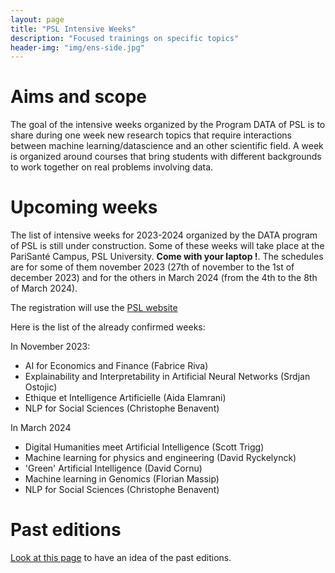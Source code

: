 ```yaml
---
layout: page
title: "PSL Intensive Weeks"
description: "Focused trainings on specific topics"
header-img: "img/ens-side.jpg"
---
```




# Aims and scope
The goal of the intensive weeks organized by the Program
DATA of PSL is to share during one week new research topics that require
interactions between machine learning/datascience and an other
scientific field. A week is organized around courses that bring
students with different backgrounds to work together on real problems
involving data.





# Upcoming weeks 


The list of intensive weeks for 2023-2024 organized by the DATA
program of PSL is still under construction.  Some of these weeks will
take place at the PariSanté Campus, PSL University.  **Come with your
laptop !**. The schedules are for some of them november 2023 (27th of november to the 1st
of december 2023) and for the others in March 2024 (from the 4th to the
8th of March 2024). 



The registration will use the [PSL website](https://psl-week.psl.eu/)

Here is the list of the already confirmed weeks: 

In November 2023: 
- AI for Economics and Finance  (Fabrice Riva)
- Explainability and Interpretability in Artificial Neural Networks  (Srdjan Ostojic)
- Ethique et Intelligence Artificielle   (Aida Elamrani)
- NLP for Social Sciences	(Christophe Benavent)

In March 2024
- Digital Humanities meet Artificial Intelligence (Scott Trigg)
- Machine learning for physics and engineering (David Ryckelynck) 
- 'Green' Artificial Intelligence	(David Cornu)
- Machine learning in Genomics (Florian Massip)
- NLP for Social Sciences	(Christophe Benavent)


# Past editions
[Look at this page](../past-intensive-week) to have an idea of the past editions. 

